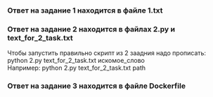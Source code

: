 ### Ответ на задание 1 находится в файле 1.txt  
### Ответ на задание 2 находится в файлах 2.py и text_for_2_task.txt  
Чтобы запустить правильно скрипт из 2 заадния надо прописать:  
python 2.py text_for_2_task.txt искомое_слово  
Например: python 2.py text_for_2_task.txt path  
### Ответ на задание 3 находится в файле Dockerfile  